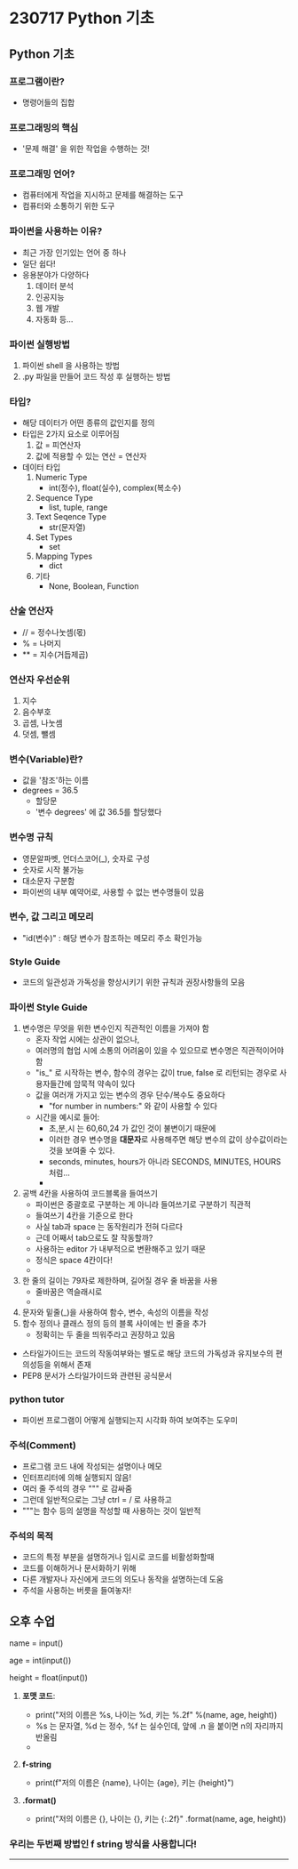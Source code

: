 # 230717 Python 기초

## Python 기초

### 프로그램이란?
- 명령어들의 집합

### 프로그래밍의 핵심
- '문제 해결' 을 위한 작업을 수행하는 것!

### 프로그래밍 언어?
- 컴퓨터에게 작업을 지시하고 문제를 해결하는 도구
- 컴퓨터와 소통하기 위한 도구

### 파이썬을 사용하는 이유?
- 최근 가장 인기있는 언어 중 하나
- 일단 쉽다!
- 응용분야가 다양하다
    1. 데이터 분석
    2. 인공지능
    3. 웹 개발
    4. 자동화 등...

### 파이썬 실행방법
1. 파이썬 shell 을 사용하는 방법
2. .py 파일을 만들어 코드 작성 후 실행하는 방법

### 타입?
- 해당 데이터가 어떤 종류의 값인지를 정의
- 타입은 2가지 요소로 이루어짐
    1. 값 = 피연산자
    2. 값에 적용할 수 있는 연산 = 연산자
- 데이터 타입
    1. Numeric Type
        - int(정수), float(실수), complex(복소수)
    2. Sequence Type
        - list, tuple, range
    3. Text Seqence Type
        - str(문자열)   
    4. Set Types
        - set
    5. Mapping Types
        - dict
    6. 기타
        - None, Boolean, Function

### 산술 연산자
- // = 정수나눗셈(몫)
- % = 나머지
-  ** = 지수(거듭제곱)

### 연산자 우선순위
1. 지수
2. 음수부호
3. 곱셈, 나눗셈
4. 덧셈, 뺄셈

### 변수(Variable)란?
- 값을 '참조'하는 이름
- degrees = 36.5
  - 할당문
  - '변수 degrees' 에 값 36.5를 할당했다

### 변수명 규칙
- 영문알파벳, 언더스코어(_), 숫자로 구성
- 숫자로 시작 불가능
- 대소문자 구분함
- 파이썬의 내부 예약어로, 사용할 수 없는 변수명들이 있음

### 변수, 값 그리고 메모리
- "id(변수)" : 해당 변수가 참조하는 메모리 주소 확인가능

### Style Guide
- 코드의 일관성과 가독성을 향상시키기 위한 규칙과 권장사항들의 모음

### 파이썬 Style Guide
1. 변수명은 무엇을 위한 변수인지 직관적인 이름을 가져야 함
    - 혼자 작업 시에는 상관이 없으나,
    - 여러명의 협업 시에 소통의 어려움이 있을 수 있으므로 변수명은 직관적이어야 함
    - "is_" 로 시작하는 변수, 함수의 경우는 값이 true, false 로 리턴되는 경우로 사용자들간에 암묵적 약속이 있다
    - 값을 여러개 가지고 있는 변수의 경우 단수/복수도 중요하다
      - "for number in numbers:" 와 같이 사용할 수 있다
    - 시간을 예시로 들어:
      - 초,분,시 는 60,60,24 가 값인 것이 불변이기 때문에
      - 이러한 경우 변수명을 **대문자**로 사용해주면 해당 변수의 값이 상수값이라는 것을 보여줄 수 있다.
      -  seconds, minutes, hours가 아니라 SECONDS, MINUTES, HOURS 처럼...
      -  
2. 공백 4칸을 사용하여 코드블록을 들여쓰기
   - 파이썬은 중괄호로 구분하는 게 아니라 들여쓰기로 구분하기 직관적
   - 들여쓰기 4칸을 기준으로 한다
   - 사실 tab과 space 는 동작원리가 전혀 다르다
   - 근데 어째서 tab으로도 잘 작동할까?
   - 사용하는 editor 가 내부적으로 변환해주고 있기 때문
   - 정식은 space 4칸이다!
   - 
3. 한 줄의 길이는 79자로 제한하며, 길어질 경우 줄 바꿈을 사용
   - 줄바꿈은 역슬래시로
   - 
4. 문자와 밑줄(_)을 사용하여 함수, 변수, 속성의 이름을 작성
5. 함수 정의나 클래스 정의 등의 블록 사이에는 빈 줄을 추가
   - 정확히는 두 줄을 띄워주라고 권장하고 있음

- 스타일가이드는 코드의 작동여부와는 별도로 해당 코드의 가독성과 유지보수의 편의성등을 위해서 존재
- PEP8 문서가 스타일가이드와 관련된 공식문서

### python tutor
- 파이썬 프로그램이 어떻게 실행되는지 시각화 하여 보여주는 도우미

### 주석(Comment)
- 프로그램 코드 내에 작성되는 설명이나 메모
- 인터프리터에 의해 실행되지 않음!
- 여러 줄 주석의 경우 """ 로 감싸줌
- 그런데 일반적으로는 그냥 ctrl = / 로 사용하고
- """는 함수 등의 설명을 작성할 때 사용하는 것이 일반적

### 주석의 목적
- 코드의 특정 부분을 설명하거나 임시로 코드를 비활성화할때
- 코드를 이해하거나 문서화하기 위해
- 다른 개발자나 자신에게 코드의 의도나 동작을 설명하는데 도움
- 주석을 사용하는 버릇을 들여놓자!

## 오후 수업

name = input()

age = int(input())

height = float(input())

1. **포맷 코드**:

   - print("저의 이름은 %s, 나이는 %d, 키는 %.2f" %(name, age, height))
   - %s 는 문자열, %d 는 정수, %f 는 실수인데, 앞에 .n 을 붙이면 n의 자리까지 반올림
   - 

2. **f-string**
   - print(f"저의 이름은 {name}, 나이는 {age}, 키는 {height}")

3. **.format()**
   - print("저의 이름은 {}, 나이는 {}, 키는 {:.2f}" .format(name, age, height))

### 우리는 두번째 방법인 f string 방식을 사용합니다!

---
